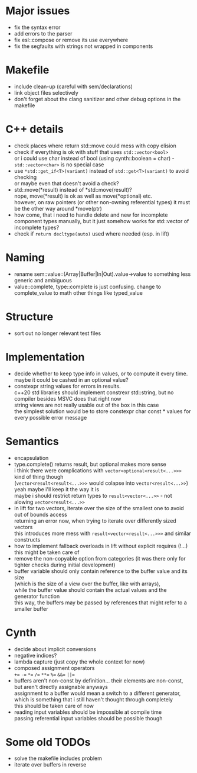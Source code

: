 # Major issues

* fix the syntax error
* add errors to the parser
* fix esl::compose or remove its use everywhere
* fix the segfaults with strings not wrapped in components

# Makefile

* include clean-up (careful with sem/declarations)
* link object files selectively
* don't forget about the clang sanitizer and other debug options in the makefile

# C++ details

* check places where return std::move could mess with copy elision
* check if everything is ok with stuff that uses `std::vector<bool>`  
    or i could use char instead of bool (using cynth::boolean = char) - `std::vector<char>` is no special case
* use `*std::get_if<T>(variant)` instead of `std::get<T>(variant)` to avoid checking  
    or maybe even that doesn't avoid a check?
* std::move(*result) instead of *std::move(result)?  
    nope, move(*result) is ok as well as move(*optional) etc.  
    however, on raw pointers (or other non-owning referential types) it must be the other way around *move(ptr)
* how come, that i need to handle delete and new for incomplete component types manually, but it just somehow works for std::vector of incomplete types?
* check if `return decltype(auto)` used where needed (esp. in lift)

# Naming

* rename sem::value::(Array|Buffer|In|Out).value->value to something less generic and ambiguous
* value::complete, type::complete is just confusing. change to complete_value to math other things like typed_value

# Structure

* sort out no longer relevant test files

# Implementation

* decide whether to keep type info in values, or to compute it every time. maybe it could be cashed in an optional value?
* constexpr string values for errors in results.  
    c++20 std libraries should implement constrexr std::string, but no compiler besides MSVC does that right now  
    string views are not really usable out of the box in this case  
    the simplest solution would be to store constexpr char const * values for every possible error message

# Semantics

* encapsulation
* type.complete() returns result, but optional makes more sense  
    i think there were complications with `vector<optional<result<...>>>` kind of thing though  
    (`vector<result<result<...>>>` would colapse into `vector<result<...>>`)  
    yeah maybe i'll keep it the way it is  
    maybe i should restrict return types to `result<vector<...>>` - not alowing `vector<result<...>>`
* in lift for two vectors, iterate over the size of the smallest one to avoid out of bounds access  
    returning an error now, when trying to iterate over differently sized vectors  
    this introduces more mess with `result<vector<result<...>>>` and similar constructs
* how to implement fallback overloads in lift without explicit requires (!...)  
    this might be taken care of
* remove the non-copyable option from categories (it was there only for tighter checks during initial development)
* buffer variable should only contain reference to the buffer value and its size  
    (which is the size of a view over the buffer, like with arrays),  
    while the buffer value should contain the actual values and the generator function  
    this way, the buffers may be passed by references that might refer to a smaller buffer

# Cynth

* decide about implicit conversions
* negative indices?
* lambda capture (just copy the whole context for now)
* composed assignment operators  
    `+=` `-=` `*=` `/=` `**=` `%=` `&&=` `||=`
* buffers aren't non-const by definition... their elements are non-const, but aren't directly assignable anyways  
    assignment to a buffer would mean a switch to a different generator, which is something that i still haven't thought through completely  
    this should be taken care of now
* reading input variables should be impossible at compile time  
    passing referential input variables should be possible though

# Some old TODOs

* solve the makefile includes problem
* iterate over buffers in reverse
